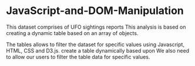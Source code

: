 # JavaScript-and-DOM-Manipulation

This dataset comprises of UFO sightings reports 
This analysis is based on creating a dynamic table based on an array of objects.

The tables allows to filter the dataset for specific values using Javascript, HTML, CSS and D3.js.
create a table dynamically based upon  We also need to allow our users to filter the table data for specific values. 
